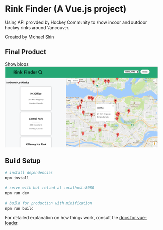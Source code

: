 # Rink Finder (A Vue.js project)

Using API proivded by Hockey Community to show indoor and outdoor hockey rinks around Vancouver.

Created by Michael Shin

## Final Product

Show blogs
!["Screenshot of show blogs"](https://github.com/shinmike/rink-finder/blob/master/docs/rinkFinder.png)

## Build Setup

``` bash
# install dependencies
npm install

# serve with hot reload at localhost:8080
npm run dev

# build for production with minification
npm run build
```

For detailed explanation on how things work, consult the [docs for vue-loader](http://vuejs.github.io/vue-loader).

